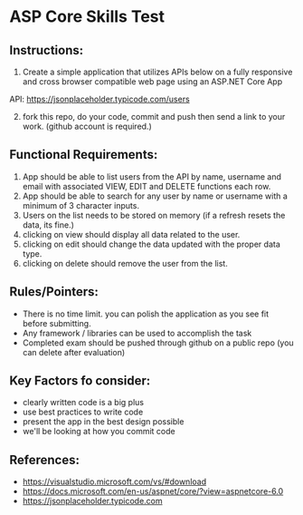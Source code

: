 # ASP Core Skills Test

## Instructions:
1. Create a simple application that utilizes APIs below on a fully responsive and cross browser compatible web page using an ASP.NET Core App

API: https://jsonplaceholder.typicode.com/users

2. fork this repo, do your code, commit and push then send a link to your work. (github account is required.)

## Functional Requirements:
1. App should be able to list users from the API by name, username and email with associated VIEW, EDIT and DELETE functions each row.
2. App should be able to search for any user by name or username with a minimum of 3 character inputs. 
3. Users on the list needs to be stored on memory (if a refresh resets the data, its fine.)
4. clicking on view should display all data related to the user.
5. clicking on edit should change the data updated with the proper data type.
6. clicking on delete should remove the user from the list.

## Rules/Pointers:
- There is no time limit. you can polish the application as you see fit before submitting.
- Any framework / libraries can be used to accomplish the task
- Completed exam should be pushed through github on a public repo (you can delete after evaluation)

## Key Factors fo consider:
- clearly written code is a big plus
- use best practices to write code
- present the app in the best design possible
- we'll be looking at how you commit code

## References: 
- https://visualstudio.microsoft.com/vs/#download
- https://docs.microsoft.com/en-us/aspnet/core/?view=aspnetcore-6.0
- https://jsonplaceholder.typicode.com
